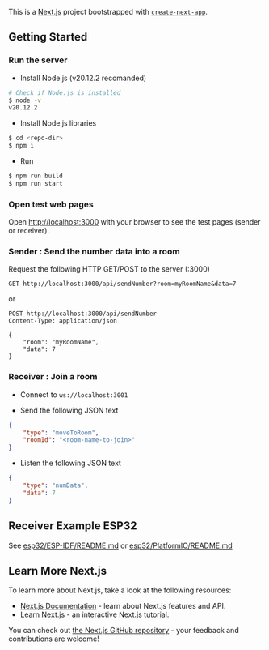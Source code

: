 This is a [Next.js](https://nextjs.org/) project bootstrapped with [`create-next-app`](https://github.com/vercel/next.js/tree/canary/packages/create-next-app).

## Getting Started

### Run the server

- Install Node.js (v20.12.2 recomanded)

```bash
# Check if Node.js is installed
$ node -v
v20.12.2
```

- Install Node.js libraries

```bash
$ cd <repo-dir>
$ npm i
```

- Run

```bash
$ npm run build
$ npm run start
```


### Open test web pages

Open [http://localhost:3000](http://localhost:3000) with your browser to see the test pages (sender or receiver).


### Sender : Send the number data into a room

Request the following HTTP GET/POST to the server (:3000)
```http
GET http://localhost:3000/api/sendNumber?room=myRoomName&data=7
```
or
```http
POST http://localhost:3000/api/sendNumber
Content-Type: application/json

{
    "room": "myRoomName",
    "data": 7
}
```

### Receiver : Join a room

- Connect to `ws://localhost:3001`

- Send the following JSON text
```json
{
    "type": "moveToRoom",
    "roomId": "<room-name-to-join>"
}
```

- Listen the following JSON text
```json
{
    "type": "numData",
    "data": 7 
}
```

## Receiver Example ESP32

See [esp32/ESP-IDF/README.md](https://github.com/kimhono97/oh_socket/blob/main/esp32/README.md) or [esp32/PlatformIO/README.md](https://github.com/kimhono97/oh_socket/blob/main/esp32/PlatformIO/README.md)


## Learn More Next.js

To learn more about Next.js, take a look at the following resources:

- [Next.js Documentation](https://nextjs.org/docs) - learn about Next.js features and API.
- [Learn Next.js](https://nextjs.org/learn) - an interactive Next.js tutorial.

You can check out [the Next.js GitHub repository](https://github.com/vercel/next.js/) - your feedback and contributions are welcome!
